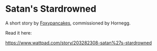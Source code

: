# Satan's Stardrowned

A short story by [Foxypancakes](https://www.fiverr.com/foxypancakes), commissioned by Hornegg.

Read it here:

https://www.wattpad.com/story/203282308-satan%27s-stardrowned

